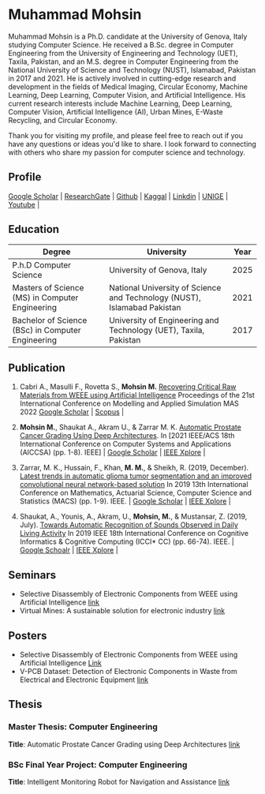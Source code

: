 # Muhammad Mohsin 

Muhammad Mohsin is a Ph.D. candidate at the University of Genova, Italy studying Computer Science. He received a B.Sc. degree in Computer Engineering from the University of Engineering and Technology (UET), Taxila, Pakistan, and an M.S. degree in Computer Engineering from the National University of Science and Technology (NUST), Islamabad, Pakistan in 2017 and 2021. He is actively involved in cutting-edge research and development in the fields of Medical Imaging, Circular Economy, Machine Learning, Deep Learning, Computer Vision, and Artificial Intelligence. His current research interests include Machine Learning, Deep Learning, Computer Vision, Artificial Intelligence (AI), Urban Mines, E-Waste Recycling, and Circular Economy.

Thank you for visiting my profile, and please feel free to reach out if you have any questions or ideas you'd like to share. I look forward to connecting with others who share my passion for computer science and technology. 

## Profile

[Google Scholar](https://scholar.google.com/citations?hl=en&user=Ht3LV2kAAAAJ) | [ResearchGate](https://www.researchgate.net/profile/Muhammad-Mohsin-51) | [Github](https://github.com/engineermohsin) | [Kaggal](https://www.kaggle.com/mmohsin123) | [Linkdin](https://www.linkedin.com/in/engineermohsiin/) | [UNIGE](https://rubrica.unige.it/personale/UEBPUl1r) | [Youtube](https://www.youtube.com/@emuhammadmohsin/featured) |

## Education

Degree | University | Year
---------|----------|---------
 P.h.D Computer Science | University of Genova, Italy | 2025
 Masters of Science (MS) in Computer Engineering  | National University of Science and Technology (NUST), Islamabad Pakistan | 2021
 Bachelor of Science (BSc) in Computer Engineering | University of Engineering and Technology (UET), Taxila, Pakistan  | 2017

## Publication

1. Cabri A., Masulli F., Rovetta S., **Mohsin M.** [Recovering Critical Raw Materials from WEEE using Artificial Intelligence](https://www.cal-tek.eu/proceedings/i3m/2022/mas/023/) Proceedings of the 21st International Conference on Modelling and 
Applied Simulation MAS 2022  [Google Scholar]() | [Scopus](https://www.scopus.com/record/display.uri?eid=2-s2.0-85143196267&origin=resultslist&sort=plf-f&src=s&sid=fca38f588a9cddf552dc92d125d14ca0&sot=b&sdt=b&s=TITLE-ABS-KEY%28Recovering+Critical+Raw+Materials+from+WEEE+using+Artificial+Intelligence%29&sl=88&sessionSearchId=fca38f588a9cddf552dc92d125d14ca0) |

1. **Mohsin M.**, Shaukat A., Akram U., & Zarrar M. K. [Automatic Prostate Cancer Grading Using Deep Architectures](https://www.researchgate.net/publication/358115824_Automatic_Prostate_Cancer_Grading_Using_Deep_Architectures). In [2021 IEEE/ACS 18th International Conference on Computer Systems and Applications (AICCSA) (pp. 1-8). IEEE] | [Google Scholar](https://scholar.google.com/citations?view_op=view_citation&hl=en&user=Ht3LV2kAAAAJ&citation_for_view=Ht3LV2kAAAAJ:d1gkVwhDpl0C) | [IEEE Xplore](https://doi.org/10.1109/AICCSA53542.2021.9686869) |
2. Zarrar, M. K., Hussain, F., Khan, **M. M.**, & Sheikh, R. (2019, December).[ Latest trends in automatic glioma tumor segmentation and an improved convolutional neural network-based solution](https://www.researchgate.net/publication/339754465_Latest_Trends_in_Automatic_Glioma_Tumor_Segmentation_and_an_Improved_Convolutional_Neural_Network_based_Solution)  In 2019 
13th International Conference on Mathematics, Actuarial Science, Computer Science and Statistics 
(MACS) (pp. 1-9). IEEE. | [Google Scholar](https://scholar.google.com/citations?view_op=view_citation&hl=en&user=Ht3LV2kAAAAJ&citation_for_view=Ht3LV2kAAAAJ:u5HHmVD_uO8C) | [IEEE Xplore](https://doi.org/10.1109/MACS48846.2019.9024815) |
1. Shaukat, A., Younis, A., Akram, U., **Mohsin, M.**, & Mustansar, Z. (2019, July).  [Towards Automatic Recognition of Sounds Observed in Daily Living Activity](https://www.researchgate.net/publication/343143923_Towards_Automatic_Recognition_of_Sounds_Observed_in_Daily_Living_Activity) In 2019 IEEE 18th International 
Conference on Cognitive Informatics & Cognitive Computing (ICCI* CC) (pp. 66-74). IEEE.  | [Google Schoalr](https://scholar.google.com/citations?view_op=view_citation&hl=en&user=Ht3LV2kAAAAJ&citation_for_view=Ht3LV2kAAAAJ:u-x6o8ySG0sC) | [IEEE Xplore](https://doi.org/10.1109/MACS48846.2019.9024815) |

## Seminars

* Selective Disassembly of Electronic Components from WEEE using Artificial Intelligence [link](https://docs-dibris.github.io/seminars/)
* Virtual Mines: A sustainable solution for
electronic industry [link]()

## Posters

* Selective Disassembly of Electronic Components from WEEE using Artificial Intelligence [Link](http://dx.doi.org/10.13140/RG.2.2.27349.19687)  
* V-PCB Dataset: Detection of Electronic
Components in Waste from Electrical and
Electronic Equipment [link](http://dx.doi.org/10.13140/RG.2.2.20216.01284)

## Thesis

### Master Thesis: Computer Engineering

**Title**: Automatic Prostate Cancer Grading using Deep Architectures [link](http://dx.doi.org/10.13140/RG.2.2.23256.88327)

### BSc Final Year Project: Computer Engineering

**Title**: Intelligent Monitoring Robot for Navigation and Assistance [link](http://dx.doi.org/10.13140/RG.2.2.24095.74401)




   
